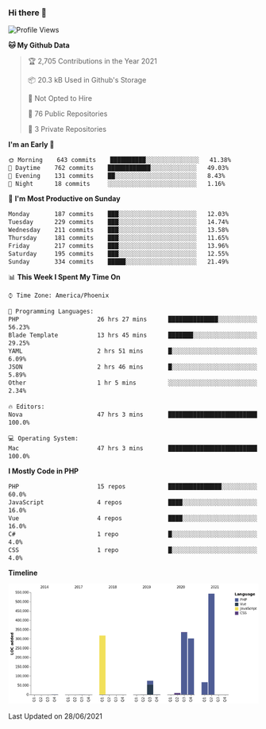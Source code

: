 ### Hi there 👋

<!--START_SECTION:waka-->
![Profile Views](http://img.shields.io/badge/Profile%20Views-0-blue)

**🐱 My Github Data** 

> 🏆 2,705 Contributions in the Year 2021
 > 
> 📦 20.3 kB Used in Github's Storage 
 > 
> 🚫 Not Opted to Hire
 > 
> 📜 76 Public Repositories 
 > 
> 🔑 3 Private Repositories  
 > 
**I'm an Early 🐤** 

```text
🌞 Morning    643 commits    ██████████░░░░░░░░░░░░░░░   41.38% 
🌆 Daytime    762 commits    ████████████░░░░░░░░░░░░░   49.03% 
🌃 Evening    131 commits    ██░░░░░░░░░░░░░░░░░░░░░░░   8.43% 
🌙 Night      18 commits     ░░░░░░░░░░░░░░░░░░░░░░░░░   1.16%

```
📅 **I'm Most Productive on Sunday** 

```text
Monday       187 commits    ███░░░░░░░░░░░░░░░░░░░░░░   12.03% 
Tuesday      229 commits    ███░░░░░░░░░░░░░░░░░░░░░░   14.74% 
Wednesday    211 commits    ███░░░░░░░░░░░░░░░░░░░░░░   13.58% 
Thursday     181 commits    ███░░░░░░░░░░░░░░░░░░░░░░   11.65% 
Friday       217 commits    ███░░░░░░░░░░░░░░░░░░░░░░   13.96% 
Saturday     195 commits    ███░░░░░░░░░░░░░░░░░░░░░░   12.55% 
Sunday       334 commits    █████░░░░░░░░░░░░░░░░░░░░   21.49%

```


📊 **This Week I Spent My Time On** 

```text
⌚︎ Time Zone: America/Phoenix

💬 Programming Languages: 
PHP                      26 hrs 27 mins      ██████████████░░░░░░░░░░░   56.23% 
Blade Template           13 hrs 45 mins      ███████░░░░░░░░░░░░░░░░░░   29.25% 
YAML                     2 hrs 51 mins       █░░░░░░░░░░░░░░░░░░░░░░░░   6.09% 
JSON                     2 hrs 46 mins       █░░░░░░░░░░░░░░░░░░░░░░░░   5.89% 
Other                    1 hr 5 mins         ░░░░░░░░░░░░░░░░░░░░░░░░░   2.34%

🔥 Editors: 
Nova                     47 hrs 3 mins       █████████████████████████   100.0%

💻 Operating System: 
Mac                      47 hrs 3 mins       █████████████████████████   100.0%

```

**I Mostly Code in PHP** 

```text
PHP                      15 repos            ███████████████░░░░░░░░░░   60.0% 
JavaScript               4 repos             ████░░░░░░░░░░░░░░░░░░░░░   16.0% 
Vue                      4 repos             ████░░░░░░░░░░░░░░░░░░░░░   16.0% 
C#                       1 repo              █░░░░░░░░░░░░░░░░░░░░░░░░   4.0% 
CSS                      1 repo              █░░░░░░░░░░░░░░░░░░░░░░░░   4.0%

```


**Timeline**

![Chart not found](https://raw.githubusercontent.com/mikebronner/mikebronner/master/charts/bar_graph.png) 


 Last Updated on 28/06/2021
<!--END_SECTION:waka-->

<!--
**mikebronner/mikebronner** is a ✨ _special_ ✨ repository because its `README.md` (this file) appears on your GitHub profile.

Here are some ideas to get you started:

- 🔭 I’m currently working on ...
- 🌱 I’m currently learning ...
- 👯 I’m looking to collaborate on ...
- 🤔 I’m looking for help with ...
- 💬 Ask me about ...
- 📫 How to reach me: ...
- 😄 Pronouns: ...
- ⚡ Fun fact: ...
-->
